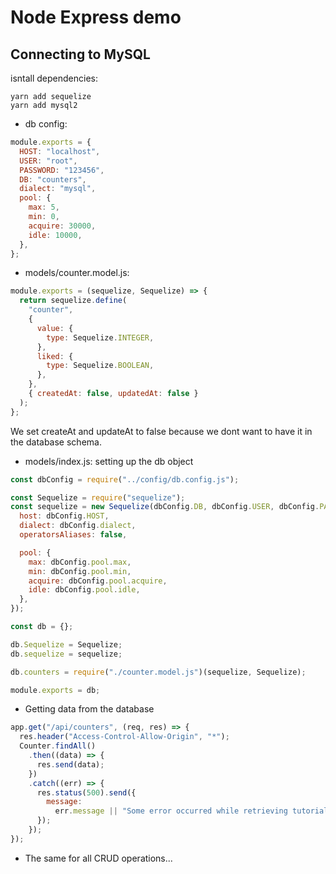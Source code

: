 # Node Express demo

## Connecting to MySQL

isntall dependencies:
```
yarn add sequelize
yarn add mysql2
```

- db config:
```javascript
module.exports = {
  HOST: "localhost",
  USER: "root",
  PASSWORD: "123456",
  DB: "counters",
  dialect: "mysql",
  pool: {
    max: 5,
    min: 0,
    acquire: 30000,
    idle: 10000,
  },
};
```

- models/counter.model.js:
```javascript
module.exports = (sequelize, Sequelize) => {
  return sequelize.define(
    "counter",
    {
      value: {
        type: Sequelize.INTEGER,
      },
      liked: {
        type: Sequelize.BOOLEAN,
      },
    },
    { createdAt: false, updatedAt: false }
  );
};
```

We set createAt and updateAt to false because we dont want to have it in the database schema.


- models/index.js: setting up the db object
```javascript
const dbConfig = require("../config/db.config.js");

const Sequelize = require("sequelize");
const sequelize = new Sequelize(dbConfig.DB, dbConfig.USER, dbConfig.PASSWORD, {
  host: dbConfig.HOST,
  dialect: dbConfig.dialect,
  operatorsAliases: false,

  pool: {
    max: dbConfig.pool.max,
    min: dbConfig.pool.min,
    acquire: dbConfig.pool.acquire,
    idle: dbConfig.pool.idle,
  },
});

const db = {};

db.Sequelize = Sequelize;
db.sequelize = sequelize;

db.counters = require("./counter.model.js")(sequelize, Sequelize);

module.exports = db;
```

- Getting data from the database
```javascript
app.get("/api/counters", (req, res) => {
  res.header("Access-Control-Allow-Origin", "*");
  Counter.findAll()
    .then((data) => {
      res.send(data);
    })
    .catch((err) => {
      res.status(500).send({
        message:
          err.message || "Some error occurred while retrieving tutorials.",
      });
    });
});
```

- The same for all CRUD operations...